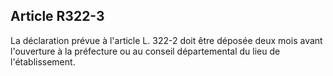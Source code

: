 ## Article R322-3

La déclaration prévue à l'article L. 322-2 doit être déposée deux mois avant l'ouverture à la préfecture ou au
conseil départemental du lieu de l'établissement.


